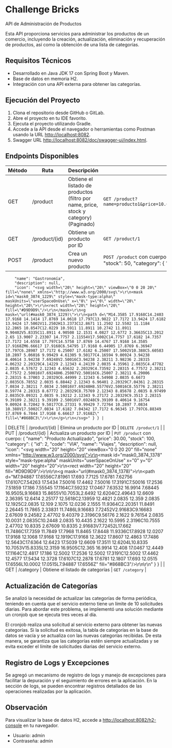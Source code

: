 # Challenge Bricks

API de Administración de Productos

Esta API proporciona servicios para administrar los productos de un comercio, incluyendo la creación, actualización, eliminación y recuperación de productos, así como la obtención de una lista de categorías.

## Requisitos Técnicos

- Desarrollado en Java JDK 17 con Spring Boot y Maven.
- Base de datos en memoria H2.
- Integración con una API externa para obtener las categorías.

## Ejecución del Proyecto

1. Clona el repositorio desde GitHub o GitLab.
2. Abre el proyecto en tu IDE favorito.
3. Ejecuta el proyecto utilizando Gradle.
4. Accede a la API desde el navegador o herramientas como Postman usando la URL [http://localhost:8082](http://localhost:8082).
5. Swagger URL [http://localhost:8082/doc/swagger-ui/index.html](http://localhost:8082/doc/swagger-ui/index.html).



## Endpoints Disponibles

| Método | Ruta              | Descripción                                                       | Ejemplo de Uso                                               |
| ------ | ----------------- | ----------------------------------------------------------------- | ------------------------------------------------------------ |
| GET    | /product          | Obtiene el listado de productos (filtro por name, price, stock y category) (Paginado) | `GET /product?name=producto1&price=10.00&stock=20&category=Gastronomía&page=0&size=10` |
| GET    | /product/{id}     | Obtiene un producto por ID                                        | `GET /product/1`                                             |
| POST   | /product          | Crea un nuevo producto                                             | `POST /product` con cuerpo: { "name": "Pava Electrica", "price": 25.00, "stock": 50, "category": { "code": "GAS",
        "name": "Gastronomía",
        "description": null,
        "icon": "<svg width=\"20\" height=\"20\" viewBox=\"0 0 20 20\" fill=\"none\" xmlns=\"http://www.w3.org/2000/svg\">\r\n<mask id=\"mask0_3874_1229\" style=\"mask-type:alpha\" maskUnits=\"userSpaceOnUse\" x=\"0\" y=\"0\" width=\"20\" height=\"20\">\r\n<rect width=\"20\" height=\"20\" fill=\"#D9D9D9\"/>\r\n</mask>\r\n<g mask=\"url(#mask0_3874_1229)\">\r\n<path d=\"M14.3585 17.9168C14.2403 17.9168 14.1414 17.8769 14.0618 17.797C13.9822 17.7172 13.9424 17.6182 13.9424 17.5002V11.2502H13.2373C12.8671 11.2502 12.5502 11.1184 12.2865 10.8547C12.0229 10.5911 11.8911 10.2742 11.8911 9.90402V5.8335C11.8911 4.90508 12.1531 4.0827 12.6772 3.36635C13.2012 2.65 13.9007 2.23307 14.7757 2.11554V17.5002C14.7757 17.6182 14.7357 17.7172 14.6558 17.797C14.5758 17.8769 14.4767 17.9168 14.3585 17.9168ZM6.66617 17.9168C6.54795 17.9168 6.44905 17.8769 6.36947 17.797C6.28987 17.7172 6.25007 17.6182 6.25007 17.5002V10.388C5.60583 10.2897 5.06016 9.99429 4.61305 9.50177C4.16594 9.00924 3.94238 8.40614 3.94238 7.69248V2.50016C3.94238 2.38211 3.98236 2.28315 4.06232 2.20329C4.14229 2.12343 4.24139 2.0835 4.35961 2.0835C4.47782 2.0835 4.57672 2.12343 4.65632 2.20329C4.73592 2.28315 4.77572 2.38211 4.77572 2.50016V7.69248H6.25007V2.50016C6.25007 2.38211 6.29006 2.28315 6.37003 2.20329C6.44999 2.12343 6.54908 2.0835 6.6673 2.0835C6.78552 2.0835 6.88442 2.12343 6.96401 2.20329C7.04361 2.28315 7.0834 2.38211 7.0834 2.50016V7.69248H8.55776V2.50016C8.55776 2.38211 8.59774 2.28315 8.67772 2.20329C8.75769 2.12343 8.85678 2.0835 8.97499 2.0835C9.09321 2.0835 9.19212 2.12343 9.27172 2.20329C9.3513 2.28315 9.39109 2.38211 9.39109 2.50016V7.69248C9.39109 8.40614 9.16754 9.00924 8.72042 9.50177C8.27331 9.99429 7.72764 10.2897 7.0834 10.388V17.5002C7.0834 17.6182 7.04342 17.7172 6.96345 17.797C6.88349 17.8769 6.7844 17.9168 6.66617 17.9168Z\" fill=\"#868BC3\"/>\r\n</g>\r\n</svg>" } } |
| DELETE | /product/{id}     | Elimina un producto por ID                                        | `DELETE /product/1`                                          |
| PUT    | /product/{id}     | Actualiza un producto por ID                                      | `PUT /product` con cuerpo: { "name": "Producto Actualizado", "price": 30.00, "stock": 100, "category": { "id": 2,
        "code": "VIA",
        "name": "Viajes",
        "description": null,
        "icon": "<svg width=\"20\" height=\"20\" viewBox=\"0 0 20 20\" fill=\"none\" xmlns=\"http://www.w3.org/2000/svg\">\r\n<mask id=\"mask0_3874_1378\" style=\"mask-type:alpha\" maskUnits=\"userSpaceOnUse\" x=\"0\" y=\"0\" width=\"20\" height=\"20\">\r\n<rect width=\"20\" height=\"20\" fill=\"#D9D9D9\"/>\r\n</mask>\r\n<g mask=\"url(#mask0_3874_1378)\">\r\n<path d=\"M7.94887 17.6556C7.81961 17.693 7.7125 17.6781 7.62756 17.6107C7.54263 17.5434 7.50016 17.4462 7.50016 17.3191C7.50016 17.2536 7.51859 17.186 7.55545 17.1164C7.59232 17.0467 7.63532 16.9914 7.68445 16.9505L9.16683 15.8655V10.7053L2.6492 12.6204C2.49643 12.6609 2.36395 12.6414 2.25177 12.5618C2.13959 12.4821 2.0835 12.359 2.0835 12.1925C2.0835 12.109 2.1075 12.0236 2.1555 11.9364C2.20351 11.8491 2.26445 11.7865 2.33831 11.7486L9.16683 7.72452V2.91683C9.16683 2.67609 9.24582 2.47702 9.40379 2.3196C9.56176 2.1622 9.76154 2.0835 10.0031 2.0835C10.2448 2.0835 10.4435 2.1622 10.5995 2.3196C10.7555 2.47702 10.8335 2.67609 10.8335 2.91683V7.72452L17.662 11.7486C17.7359 11.7849 17.7968 11.8465 17.8448 11.9336C17.8928 12.0207 17.9168 12.1068 17.9168 12.1919C17.9168 12.3622 17.8607 12.4863 17.7486 12.5643C17.6364 12.6423 17.5039 12.6609 17.3511 12.6204L10.8335 10.7053V15.8335L12.3159 16.9505C12.365 16.9914 12.408 17.0467 12.4449 17.1164C12.4817 17.186 12.5002 17.2536 12.5002 17.3191C12.5002 17.4462 12.4577 17.5434 12.3728 17.6107C12.2878 17.6781 12.1807 17.693 12.0515 17.6556L10.0002 17.0515L7.94887 17.6556Z\" fill=\"#868BC3\"/>\r\n</g>\r\n</svg>"
    } } |
| GET    | /category         | Obtiene el listado de categorías                                  | `GET /category`                                               |


## Actualización de Categorías

Se analizó la necesidad de actualizar las categorías de forma periódica, teniendo en cuenta que el servicio externo tiene un límite de 10 solicitudes diarias. Para abordar este problema, se implementó una solución mediante un cronjob que se ejecuta tres veces al día.

El cronjob realiza una solicitud al servicio externo para obtener las nuevas categorías. Si la solicitud es exitosa, la tabla de categorías en la base de datos se vacía y se actualiza con las nuevas categorías recibidas. De esta manera, se garantiza que las categorías estén siempre actualizadas y se evita exceder el límite de solicitudes diarias del servicio externo.

## Registro de Logs y Excepciones

Se agregó un mecanismo de registro de logs y manejo de excepciones para facilitar la depuración y el seguimiento de errores en la aplicación. En la sección de logs, se pueden encontrar registros detallados de las operaciones realizadas por la aplicación.

## Observación

Para visualizar la base de datos H2, accede a [http://localhost:8082/h2-console](http://localhost:8082/h2-console) en tu navegador.
- Usuario: admin
- Contraseña: admin
